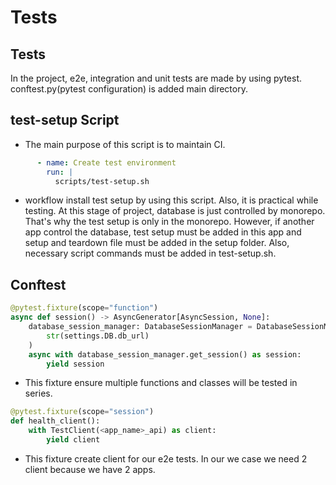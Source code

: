 # Tests

## Tests

In the project, e2e, integration and unit tests are made by using pytest. conftest.py(pytest configuration) is added main directory.

## test-setup Script

- The main purpose of this script is to maintain CI.
```yml
      - name: Create test environment
        run: |
          scripts/test-setup.sh
```
- workflow install test setup by using this script. Also, it is practical while testing. At this stage of project, database is just controlled by monorepo. That's why the test setup is only in the monorepo. However, if another app control the database, test setup must be added in this app and setup and teardown file must be added in the setup folder. Also, necessary script commands must be added in test-setup.sh.


## Conftest
```python
@pytest.fixture(scope="function")
async def session() -> AsyncGenerator[AsyncSession, None]:
    database_session_manager: DatabaseSessionManager = DatabaseSessionManager(
        str(settings.DB.db_url)
    )
    async with database_session_manager.get_session() as session:
        yield session
```
- This fixture ensure multiple functions and classes will be tested in series.

```python
@pytest.fixture(scope="session")
def health_client():
    with TestClient(<app_name>_api) as client:
        yield client
```
- This fixture create client for our e2e tests. In our we case we need 2 client because we have 2 apps.

